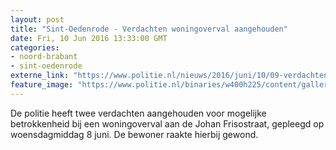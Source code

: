 ```yaml
---
layout: post
title: "Sint-Oedenrode - Verdachten woningoverval aangehouden"
date: Fri, 10 Jun 2016 13:33:00 GMT
categories: 
- noord-brabant 
- sint-oedenrode 
externe_link: "https://www.politie.nl/nieuws/2016/juni/10/09-verdachten-woningoverval-aangehouden.html"
feature_image: "https://www.politie.nl/binaries/w400h225/content/gallery/politie/stockfotos/algemeen/een-ingesloten-arrestant-in-een-observatiecel-cel-zonder-dikke-deur.jpg"
---
```


De politie heeft twee verdachten aangehouden voor mogelijke betrokkenheid bij een woningoverval aan de Johan Frisostraat, gepleegd op woensdagmiddag 8 juni. De bewoner raakte hierbij gewond.

